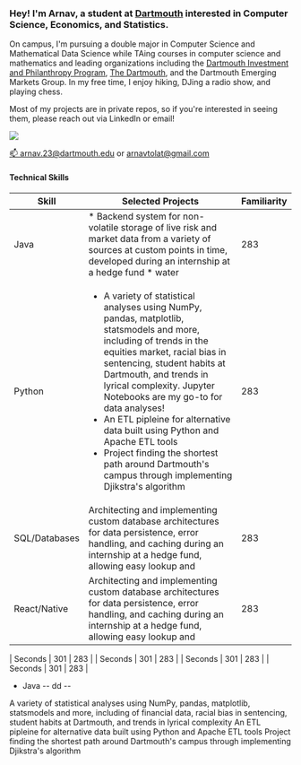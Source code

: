 
<!--
### Hey there! 👋

<!--
**arnavtolat/arnavtolat** is a ✨ _special_ ✨ repository because its `README.md` (this file) appears on your GitHub profile.

Here are some ideas to get you started:

- 🔭 I’m currently working on ...
- 🌱 I’m currently learning ...
- 👯 I’m looking to collaborate on ...
- 🤔 I’m looking for help with ...
- 💬 Ask me about ...
- 📫 How to reach me: ...
- 😄 Pronouns: ...
- ⚡ Fun fact: ...
-->
<!--

My name is Arnav Tolat, and I am a junior at Dartmouth College pursuing a double major in computer science and mathematical data science. In the classroom, I've taken courses including Data Structures, Machine Learning and Statistical Data Analysis, Discrete Mathematics, Digital Electronics, and Multivariable Calculus. Outside of the classroom, I can be found swimming in the Connecticut River, attending a leadership meeting for the Dartmouth Investment and Philanthropy Program, or DJing my radio show on wDCR. I'm passionate about using technology and understanding data to deliver value for people.
 -->
 
<!--
### Technical Skills :hammer:
I have worked extensively with Java, Python, VHDL, Matlab, C, R and Stata. Within Python, I have experience with the NumPy, pandas, Scikit-learn, Matplotlib, pymc3, Statsmodels, and NLTK libraries. I also have experience with LaTeX, Photoshop, Excel and Figma. 
 -->
 
### Hey! I'm Arnav, a student at [Dartmouth](https://en.wikipedia.org/wiki/Dartmouth_College) interested in Computer Science, Economics, and Statistics.

On campus, I'm pursuing a double major in Computer Science and Mathematical Data Science while TAing courses in computer science and mathematics and leading organizations including the [Dartmouth Investment and Philanthropy Program](https://dippnh.org), [The Dartmouth](https://www.thedartmouth.com), and the Dartmouth Emerging Markets Group. In my free time, I enjoy hiking, DJing a radio show, and playing chess. 

Most of my projects are in private repos, so if you're interested in seeing them, please reach out via LinkedIn or email! 

<p align="left">
<a href="https://www.linkedin.com/in/tolat">
<img src="https://img.shields.io/badge/LinkedIn-blue?style=for-the-badge&logo=linkedin&labelColor=blue">

📫 arnav.23@dartmouth.edu or arnavtolat@gmail.com

#### Technical Skills 
 
 | Skill | Selected Projects  | Familiarity  |
| ------- | --- | --- |
| Java | * Backend system for non-volatile storage of live risk and market data from a variety of sources at custom points in time, developed during an internship at a hedge fund * water | 283 |
| Python | <ul><li>A variety of statistical analyses using NumPy, pandas, matplotlib, statsmodels and more, including of trends in the equities market, racial bias in sentencing, student habits at Dartmouth, and trends in lyrical complexity. Jupyter Notebooks are my go-to for data analyses!</li><li>An ETL pipleine for alternative data built using Python and Apache ETL tools</li><li>Project finding the shortest path around Dartmouth's campus through implementing Djikstra's algorithm </li></ul> | 283 |
 | SQL/Databases | Architecting and implementing custom database architectures for data persistence, error handling, and caching during an internship at a hedge fund, allowing easy lookup and | 283 |
 | React/Native | Architecting and implementing custom database architectures for data persistence, error handling, and caching during an internship at a hedge fund, allowing easy lookup and | 283 |
 
 | Seconds | 301 | 283 |
 | Seconds | 301 | 283 |
 | Seconds | 301 | 283 |
 | Seconds | 301 | 283 |
* Java
 -- dd --
</a>
</p>

A variety of statistical analyses using NumPy, pandas, matplotlib, statsmodels and more, including of financial data, racial bias in sentencing, student habits at Dartmouth, and trends in lyrical complexity
An ETL pipleine for alternative data built using Python and Apache ETL tools
Project finding the shortest path around Dartmouth's campus through implementing Djikstra's algorithm 

